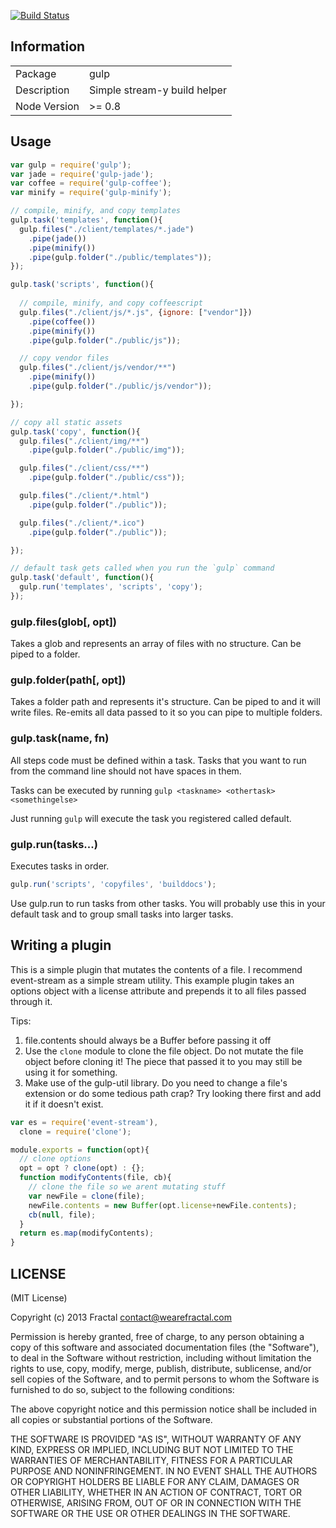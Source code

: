 [![Build Status](https://travis-ci.org/wearefractal/gulp.png?branch=master)](https://travis-ci.org/wearefractal/gulp)

## Information

<table>
<tr> 
<td>Package</td><td>gulp</td>
</tr>
<tr>
<td>Description</td>
<td>Simple stream-y build helper</td>
</tr>
<tr>
<td>Node Version</td>
<td>>= 0.8</td>
</tr>
</table>

## Usage

```javascript
var gulp = require('gulp');
var jade = require('gulp-jade');
var coffee = require('gulp-coffee');
var minify = require('gulp-minify');

// compile, minify, and copy templates
gulp.task('templates', function(){
  gulp.files("./client/templates/*.jade")
    .pipe(jade())
    .pipe(minify())
    .pipe(gulp.folder("./public/templates"));
});

gulp.task('scripts', function(){
  
  // compile, minify, and copy coffeescript
  gulp.files("./client/js/*.js", {ignore: ["vendor"]})
    .pipe(coffee())
    .pipe(minify())
    .pipe(gulp.folder("./public/js"));

  // copy vendor files
  gulp.files("./client/js/vendor/**")
    .pipe(minify())
    .pipe(gulp.folder("./public/js/vendor"));

});

// copy all static assets
gulp.task('copy', function(){
  gulp.files("./client/img/**")
    .pipe(gulp.folder("./public/img"));

  gulp.files("./client/css/**")
    .pipe(gulp.folder("./public/css"));

  gulp.files("./client/*.html")
    .pipe(gulp.folder("./public"));

  gulp.files("./client/*.ico")
    .pipe(gulp.folder("./public"));

});

// default task gets called when you run the `gulp` command
gulp.task('default', function(){
  gulp.run('templates', 'scripts', 'copy');
});
```

### gulp.files(glob[, opt])

Takes a glob and represents an array of files with no structure. Can be piped to a folder.

### gulp.folder(path[, opt])

Takes a folder path and represents it's structure. Can be piped to and it will write files. Re-emits all data passed to it so you can pipe to multiple folders.

### gulp.task(name, fn)

All steps code must be defined within a task. Tasks that you want to run from the command line should not have spaces in them.

Tasks can be executed by running `gulp <taskname> <othertask> <somethingelse>`

Just running `gulp` will execute the task you registered called default.


### gulp.run(tasks...)

Executes tasks in order.

```javascript
gulp.run('scripts', 'copyfiles', 'builddocs');
```

Use gulp.run to run tasks from other tasks. You will probably use this in your default task and to group small tasks into larger tasks.

## Writing a plugin

This is a simple plugin that mutates the contents of a file. I recommend event-stream as a simple stream utility. This example plugin takes an options object with a license attribute and prepends it to all files passed through it.

Tips:

1. file.contents should always be a Buffer before passing it off
2. Use the `clone` module to clone the file object. Do not mutate the file object before cloning it! The piece that passed it to you may still be using it for something.
3. Make use of the gulp-util library. Do you need to change a file's extension or do some tedious path crap? Try looking there first and add it if it doesn't exist.

```javascript
var es = require('event-stream'),
  clone = require('clone');

module.exports = function(opt){
  // clone options
  opt = opt ? clone(opt) : {};
  function modifyContents(file, cb){
    // clone the file so we arent mutating stuff
    var newFile = clone(file);
    newFile.contents = new Buffer(opt.license+newFile.contents);
    cb(null, file);
  }
  return es.map(modifyContents);
}
```

## LICENSE

(MIT License)

Copyright (c) 2013 Fractal <contact@wearefractal.com>

Permission is hereby granted, free of charge, to any person obtaining
a copy of this software and associated documentation files (the
"Software"), to deal in the Software without restriction, including
without limitation the rights to use, copy, modify, merge, publish,
distribute, sublicense, and/or sell copies of the Software, and to
permit persons to whom the Software is furnished to do so, subject to
the following conditions:

The above copyright notice and this permission notice shall be
included in all copies or substantial portions of the Software.

THE SOFTWARE IS PROVIDED "AS IS", WITHOUT WARRANTY OF ANY KIND,
EXPRESS OR IMPLIED, INCLUDING BUT NOT LIMITED TO THE WARRANTIES OF
MERCHANTABILITY, FITNESS FOR A PARTICULAR PURPOSE AND
NONINFRINGEMENT. IN NO EVENT SHALL THE AUTHORS OR COPYRIGHT HOLDERS BE
LIABLE FOR ANY CLAIM, DAMAGES OR OTHER LIABILITY, WHETHER IN AN ACTION
OF CONTRACT, TORT OR OTHERWISE, ARISING FROM, OUT OF OR IN CONNECTION
WITH THE SOFTWARE OR THE USE OR OTHER DEALINGS IN THE SOFTWARE.

